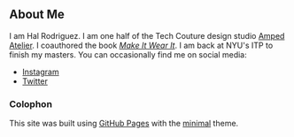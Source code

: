## About Me
I am Hal Rodriguez. I am one half of the Tech Couture design studio [Amped Atelier](https://www.ampedatelier.com). I coauthored the book [*Make It Wear It*](https://www.makeitwearitbook.com). I am back at NYU's ITP to finish my masters. You can occasionally find me on social media:
* [Instagram](https://www.instagram.com/thaumatomane/)
* [Twitter](https://twitter.com/halr66)

### Colophon
This site was built using [GitHub Pages](https://pages.github.com/) with the [minimal](https://github.com/pages-themes/minimal) theme.